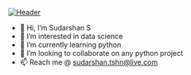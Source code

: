 [![Header](https://raw.githubusercontent.com/itssud/<OWNER>/<OWNER>/readme_header.png "Header")](https://some-url.dev/)



- 👋 Hi, I’m Sudarshan S
- 👀 I’m interested in data science
- 🌱 I’m currently learning python
- 💞️ I’m looking to collaborate on any python project
- 📫 Reach me @ sudarshan.tshn@live.com 

<!---
itssud/itssud is a ✨ special ✨ repository because its `README.md` (this file) appears on your GitHub profile.
You can click the Preview link to take a look at your changes.
--->
